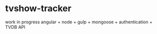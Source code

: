 tvshow-tracker
==============

work in progress angular + node + gulp + mongoose + authentication + TVDB API
